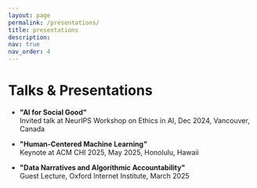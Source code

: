 ```yaml
---
layout: page
permalink: /presentations/
title: presentations
description:
nav: true
nav_order: 4
---
```


<!-- _pages/presentations.md -->

# Talks & Presentations

- **"AI for Social Good"**  
  Invited talk at NeurIPS Workshop on Ethics in AI, Dec 2024, Vancouver, Canada

- **"Human-Centered Machine Learning"**  
  Keynote at ACM CHI 2025, May 2025, Honolulu, Hawaii

- **"Data Narratives and Algorithmic Accountability"**  
  Guest Lecture, Oxford Internet Institute, March 2025
